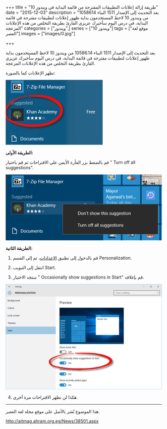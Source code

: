 +++
title = "طريقة إزالة إعلانات التطبيقات المقترحة من قائمة البداية في ويندوز 10"
date = "2015-12-03"
description = "بعد التحديث إلى الإصدار 1511 البناء 1058614 من ويندوز 10 لاحظ المستخدمون بداية ظهور إعلانات لتطبيقات مقترحة في قائمة البداية، في درس اليوم سأخبرك عزيزي القارئ بطريقة التخلص من هذه الإعلانات المزعجة"
categories = ["ويندوز",]
series = ["ويندوز 10"]
tags = ["موقع لغة العصر"]
images = ["images/0.jpg"]

+++

بعد التحديث إلى الإصدار 1511 البناء 10586.14 من ويندوز 10 لاحظ المستخدمون بداية ظهور إعلانات لتطبيقات مقترحة في قائمة البداية، في درس اليوم سأخبرك عزيزي القارئ بطريقة التخلص من هذه الإعلانات المزعجة.

تظهر الإعلانات كما بالصورة:

![1](images/1.png)

**الطريقة الأولى:**

قم بالضغط بزر الفأرة الأيمن على الاقتراحات ثم قم باختيار " Turn off all suggestions".

![2](images/2.png)

**الطريقة الثانية:**

1. قم بالدخول إلى تطبيق [الإعدادات](()ٕعدادات.aspx)، ثم إلى القسم Personalization.

2. انتقل إلى التبويب Start.

3. ستجد الاختيار " Occasionally show suggestions in Start" قم بإغلاقه.

![3](images/3.png)

4. هكذا لن تظهر الاقتراحات مرة أخري.


---
هذا الموضوع نٌشر باﻷصل على موقع مجلة لغة العصر.

http://aitmag.ahram.org.eg/News/38501.aspx
